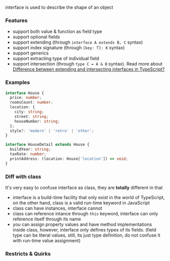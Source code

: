 interface is used to describe the shape of an object

### Features

- support both value & function as field type
- support optional fields
- support extending (through `interface A extends B, C` syntax)
- support index signature (through `[key: T]: K` syntax)
- support generics
- support extracting type of individual field
- support intersection (through `type C = A & B` syntax). Read more about [Difference between extending and intersecting interfaces in TypeScript?](https://stackoverflow.com/questions/52681316/difference-between-extending-and-intersecting-interfaces-in-typescript)

### Examples

```typescript
interface House {
  price: number;
  roomsCount: number;
  location: {
    city: string;
    street: string;
    houseNumber: string;
  };
  style?: 'modern' | 'retro' | 'other';
}

interface HouseDetail extends House {
  buildYear: string;
  taxRate: number;
  printAddress: (location: House['location']) => void;
}
```

### Diff with class

It's very easy to confuse interface as class, they are **totally** different in that

- interface is a build-time facility that only exist in the world of TypeScript, on the other hand, class is a valid run-time keyword in JavaScript
- class can have instances, interface cannot
- class can reference intance through `this` keyword, interface can only reference itself through its name
- you can assign property values and have method implementations inside class, however, interface only defines types of its fields. (field type can be literal values, still, its just type definition, do not confuse it with run-time value assignment)

### Restricts & Quirks

